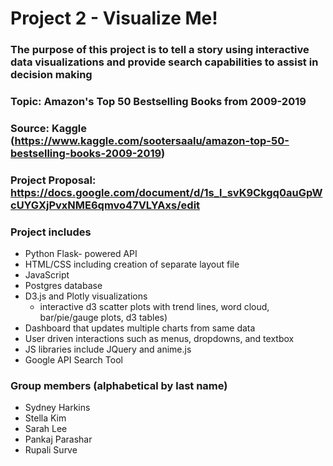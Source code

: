 # Project 2 - Visualize Me!

### The purpose of this project is to tell a story using interactive data visualizations and provide search capabilities to assist in decision making  
### Topic: Amazon's Top 50 Bestselling Books from 2009-2019
### Source: Kaggle (https://www.kaggle.com/sootersaalu/amazon-top-50-bestselling-books-2009-2019)
### Project Proposal: https://docs.google.com/document/d/1s_l_svK9Ckgq0auGpWcUYGXjPvxNME6qmvo47VLYAxs/edit

### Project includes
  * Python Flask- powered API
  * HTML/CSS including creation of separate layout file
  * JavaScript
  * Postgres database 
  * D3.js and Plotly visualizations 
    * interactive d3 scatter plots with trend lines, word cloud, bar/pie/gauge plots, d3 tables)
  * Dashboard that updates multiple charts from same data
  * User driven interactions such as menus, dropdowns, and textbox
  * JS libraries include JQuery and anime.js 
  * Google API Search Tool 
  
### Group members (alphabetical by last name)
  * Sydney Harkins
  * Stella Kim
  * Sarah Lee
  * Pankaj Parashar
  * Rupali Surve
